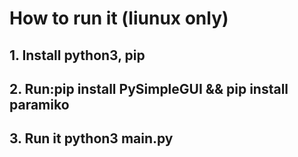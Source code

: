 # How to run it (liunux only)
## 1. Install python3, pip
## 2. Run:pip install PySimpleGUI && pip install paramiko 
## 3. Run it python3 main.py

